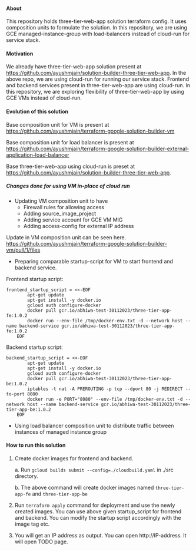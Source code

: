 #### About
This repository holds three-tier-web-app solution terraform config.
It uses composition units to formulate the solution. In this repository, we are using GCE managed-instance-group with load-balancers instead
of cloud-run for service stack.

#### Motivation
We already have three-tier-web-app solution present at https://github.com/ayushmjain/solution-builder-three-tier-web-app.
In the above repo, we are using cloud-run for running our service stack. Frontend and backend 
services present in three-tier-web-app are using cloud-run.
In this repository, we are exploring flexibility of three-tier-web-app by using GCE VMs 
instead of cloud-run.

#### Evolution of this solution

Base composition unit for VM is present at https://github.com/ayushmjain/terraform-google-solution-builder-vm

Base composition unit for load balancer is present at https://github.com/ayushmjain/terraform-google-solution-builder-external-application-load-balancer

Base three-tier-web-app using cloud-run is preset at https://github.com/ayushmjain/solution-builder-three-tier-web-app.

##### Changes done for using VM in-place of cloud run

* Updating VM composition unit to have 
  * Firewall rules for allowing access 
  * Adding source_image_project 
  * Adding service account for GCE VM MIG
  * Adding access-config for external IP address

Update in VM composition unit can be seen here. https://github.com/ayushmjain/terraform-google-solution-builder-vm/pull/1/files

* Preparing comparable startup-script for VM to start frontend and backend service.

Frontend startup script:

```
frontend_startup_script = <<-EOF
        apt-get update
        apt-get install -y docker.io
        gcloud auth configure-docker
        docker pull gcr.io/abhiwa-test-30112023/three-tier-app-fe:1.0.2
        docker run --env-file /tmp/docker-env.txt -d --network host --name backend-service gcr.io/abhiwa-test-30112023/three-tier-app-fe:1.0.2
    EOF
```

Backend startup script:

```
backend_startup_script = <<-EOF
        apt-get update
        apt-get install -y docker.io
        gcloud auth configure-docker
        docker pull gcr.io/abhiwa-test-30112023/three-tier-app-be:1.0.2
        iptables -t nat -A PREROUTING -p tcp --dport 80 -j REDIRECT --to-port 8080
        docker run -e PORT="8080" --env-file /tmp/docker-env.txt -d --network host --name backend-service gcr.io/abhiwa-test-30112023/three-tier-app-be:1.0.2
    EOF
```

* Using load balancer composition unit to distribute traffic between instances of managed instance group

#### How to run this solution

1. Create docker images for frontend and backend. 

    a. Run `gcloud builds submit --config=./cloudbuild.yaml` in ./src directory.

    b. The above command will create docker images named `three-tier-app-fe` and 
`three-tier-app-be`

2. Run `terraform apply` command for deployment and use the newly created images.
You can use above given startup_script for frontend and backend. You can modify
the startup script accordingly with the image tag etc. 
3. You will get an IP address as output. You can open http://IP-address. It
will open TODO page.


